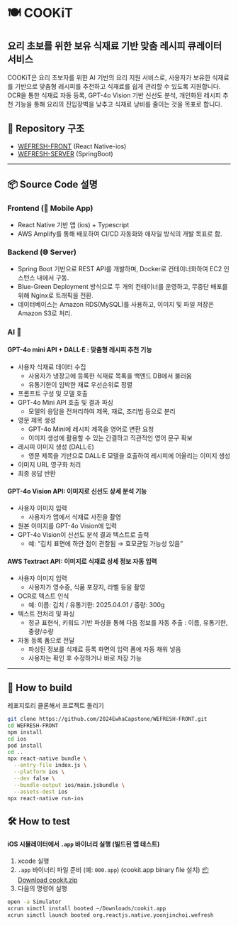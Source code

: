 # 🍽️ COOKiT
## 요리 초보를 위한 보유 식재료 기반 맞춤 레시피 큐레이터 서비스

COOKiT은 요리 초보자를 위한 AI 기반의 요리 지원 서비스로, 사용자가 보유한 식재료를 기반으로 맞춤형 레시피를 추천하고 식재료를 쉽게 관리할 수 있도록 지원합니다. OCR을 통한 식재료 자동 등록, GPT-4o Vision 기반 신선도 분석, 개인화된 레시피 추천 기능을 통해 요리의 진입장벽을 낮추고 식재료 낭비를 줄이는 것을 목표로 합니다.
## 📁 Repository 구조

- [WEFRESH-FRONT](https://github.com/2024EwhaCapstone/WEFRESH-FRONT) (React Native-ios)
- [WEFRESH-SERVER](https://github.com/2024EwhaCapstone/WEFRESH-SERVER) (SpringBoot)

---

## 📦 Source Code 설명

### Frontend (📱 Mobile App)
- React Native 기반 앱 (ios) + Typescript
- AWS Amplify를 통해 배포하여 CI/CD 자동화와 애자일 방식의 개발 목표로 함.

### Backend (🌐 Server)
- Spring Boot 기반으로 REST API를 개발하며, Docker로 컨테이너화하여 EC2 인스턴스 내에서 구동.
- Blue-Green Deployment 방식으로 두 개의 컨테이너를 운영하고, 무중단 배포를 위해 Nginx로 트래픽을 전환.
- 데이터베이스는 Amazon RDS(MySQL)를 사용하고, 이미지 및 파일 저장은 Amazon S3로 처리.


### AI 🤖

#### GPT-4o mini API + DALL·E : 맞춤형 레시피 추천 기능
- 사용자 식재료 데이터 수집
  - 사용자가 냉장고에 등록한 식재료 목록을 백엔드 DB에서 불러옴
  - 유통기한이 임박한 재료 우선순위로 정렬
- 프롬프트 구성 및 모델 호출
- GPT-4o Mini API 호출 및 결과 파싱
  - 모델의 응답을 전처리하여 제목, 재료, 조리법 등으로 분리
- 영문 제목 생성
  - GPT-4o Mini에 레시피 제목을 영어로 변환 요청
  - 이미지 생성에 활용할 수 있는 간결하고 직관적인 영어 문구 확보
- 레시피 이미지 생성 (DALL·E)
  - 영문 제목을 기반으로 DALL·E 모델을 호출하여 레시피에 어울리는 이미지 생성
- 이미지 URL 영구화 처리
- 최종 응답 반환 

#### GPT-4o Vision API: 이미지로 신선도 상세 분석 기능
- 사용자 이미지 입력
  - 사용자가 앱에서 식재료 사진을 촬영 
- 원본 이미지를 GPT-4o Vision에 입력
- GPT-4o Vision이 신선도 분석 결과 텍스트로 출력 
  - 예: “김치 표면에 하얀 점이 관찰됨 → 효모균일 가능성 있음”
  
#### AWS Textract API: 이미지로 식재료 상세 정보 자동 입력
- 사용자 이미지 입력
  - 사용자가 영수증, 식품 포장지, 라벨 등을 촬영  
- OCR로 텍스트 인식
  - 예: 이름: 김치 / 유통기한: 2025.04.01 / 중량: 300g
- 텍스트 전처리 및 파싱
  - 정규 표현식, 키워드 기반 파싱을 통해 다음 정보를 자동 추출 : 이름, 유통기한, 중량/수량 
- 자동 등록 폼으로 전달 
  - 파싱된 정보를 식재료 등록 화면의 입력 폼에 자동 채워 넣음 
  - 사용자는 확인 후 수정하거나 바로 저장 가능

---
## 📱 How to build
레포지토리 클론해서 프로젝트 돌리기

```bash
git clone https://github.com/2024EwhaCapstone/WEFRESH-FRONT.git
cd WEFRESH-FRONT
npm install
cd ios
pod install
cd ..
npx react-native bundle \
  --entry-file index.js \
  --platform ios \
  --dev false \
  --bundle-output ios/main.jsbundle \
  --assets-dest ios
npx react-native run-ios
```

## 🛠️ How to test
####  iOS 시뮬레이터에서 `.app` 바이너리 실행 (빌드된 앱 테스트)

1. xcode 실행
2. `.app` 바이너리 파일 준비 (예: `000.app`)
   (cookit.app binary file 설치)
  [📦 Download cookit.zip](https://github.com/2024EwhaCapstone/Growth/releases/download/v1.0.0/cookit.zip)
3. 다음의 명령어 실행
```bash
open -a Simulator
xcrun simctl install booted ~/Downloads/cookit.app
xcrun simctl launch booted org.reactjs.native.yoonjinchoi.wefresh
```
